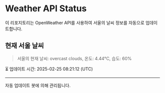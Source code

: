 
# Weather API Status

이 리포지토리는 OpenWeather API를 사용하여 서울의 날씨 정보를 자동으로 업데이트합니다.

## 현재 서울 날씨
> 서울의 현재 날씨: overcast clouds, 온도: 4.44°C, 습도: 60%

⏳ 업데이트 시간: 2025-02-25 08:21:12 (UTC)

---
자동 업데이트 봇에 의해 관리됩니다.
